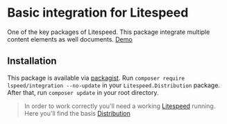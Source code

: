 # Basic integration for Litespeed

One of the key packages of Litespeed. This package integrate multiple content elements as well documents.
[Demo](https://litespeed.io)

## Installation

This package is available via [packagist]. Run `composer require lspeed/integration --no-update` in your
`Litespeed.Distribution` package. After that, run `composer update` in your root directory.

> In order to work correctly you'll need a working [Litespeed] running. Here you'll find the basis [Distribution]

[litespeed]: https://litespeed.io
[distribution]: https://github.com/LitespeedProject/Distribution
[packagist]: https://packagist.org/packages/lspeed/integration
